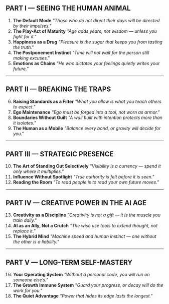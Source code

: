 ## **PART I — SEEING THE HUMAN ANIMAL**

1. **The Default Mode**
   *"Those who do not direct their days will be directed by their impulses."*
2. **The Play-Act of Maturity**
   *"Age adds years, not wisdom — unless you fight for it."*
3. **Happiness as a Drug**
   *"Pleasure is the sugar that keeps you from tasting the truth."*
4. **The Postponement Instinct**
   *"Time will not wait for the person still making excuses."*
5. **Emotions as Chains**
   *"He who dictates your feelings quietly writes your future."*

---

## **PART II — BREAKING THE TRAPS**

6. **Raising Standards as a Filter**
   *"What you allow is what you teach others to expect."*
7. **Ego Maintenance**
   *"Ego must be forged into a tool, not worn as armor."*
8. **Boundaries Without Guilt**
   *"A wall built with intention protects more than it isolates."*
9. **The Human as a Mobile**
   *"Balance every bond, or gravity will decide for you."*

---

## **PART III — STRATEGIC PRESENCE**

10. **The Art of Standing Out Selectively**
    *"Visibility is a currency — spend it only where it multiplies."*
11. **Influence Without Spotlight**
    *"True authority is felt before it is seen."*
12. **Reading the Room**
    *"To read people is to read your own future moves."*

---

## **PART IV — CREATIVE POWER IN THE AI AGE**

13. **Creativity as a Discipline**
    *"Creativity is not a gift — it is the muscle you train daily."*
14. **AI as an Ally, Not a Crutch**
    *"The wise use tools to extend thought, not replace it."*
15. **The Hybrid Mind**
    *"Machine speed and human instinct — one without the other is a liability."*

---

## **PART V — LONG-TERM SELF-MASTERY**

16. **Your Operating System**
    *"Without a personal code, you will run on someone else’s."*
17. **The Growth Immune System**
    *"Guard your progress, or decay will do the work for you."*
18. **The Quiet Advantage**
    *"Power that hides its edge lasts the longest."*
